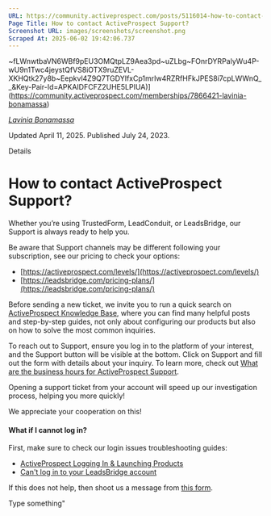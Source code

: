 ```yaml
---
URL: https://community.activeprospect.com/posts/5116014-how-to-contact-activeprospect-support
Page Title: How to contact ActiveProspect Support?
Screenshot URL: images/screenshots/screenshot.png
Scraped At: 2025-06-02 19:42:06.737
---
```

~fLWnwtbaVN6WBf9pEU3OMQtpLZ9Aea3pd~uZLbg~FOnrDYRPalyWu4P-wU9n1Twc4jeystQfVS8iOTX9ruZEVL-XKHQtk27y8b~Eepkvl4Z9Q7TGDYIfxCp1mrIw4RZRfHFkJPES8i7cpLWWnQ__&Key-Pair-Id=APKAIDFCFZ2UHE5LPIUA)](https://community.activeprospect.com/memberships/7866421-lavinia-bonamassa)

[_Lavinia Bonamassa_](https://community.activeprospect.com/memberships/7866421-lavinia-bonamassa)

Updated April 11, 2025. Published July 24, 2023.

Details

# How to contact ActiveProspect Support?

Whether you’re using TrustedForm, LeadConduit, or LeadsBridge, our Support is always ready to help you.

Be aware that Support channels may be different following your subscription, see our pricing to check your options:

- [https://activeprospect.com/levels/](https://activeprospect.com/levels/)
- [https://leadsbridge.com/pricing-plans/](https://leadsbridge.com/pricing-plans/)

Before sending a new ticket, we invite you to run a quick search on [ActiveProspect Knowledge Base](https://community.activeprospect.com/), where you can find many helpful posts and step-by-step guides, not only about configuring our products but also on how to solve the most common inquiries.

To reach out to Support, ensure you log in to the platform of your interest, and the Support button will be visible at the bottom. Click on Support and fill out the form with details about your inquiry. To learn more, check out [What are the business hours for ActiveProspect Support](https://community.activeprospect.com/posts/4914009-what-are-the-hours-of-operation-for-activeprospect-support).

Opening a support ticket from your account will speed up our investigation process, helping you more quickly!

We appreciate your cooperation on this!

#### **What if I cannot log in?**

First, make sure to check our login issues troubleshooting guides:

- [ActiveProspect Logging In & Launching Products](https://community.activeprospect.com/posts/4088277-logging-in-launching-products)
- [Can't log in to your LeadsBridge account](https://community.activeprospect.com/posts/5049772-can-t-log-in-to-your-leadsbridge-account)


If this does not help, then shoot us a message from [this form](https://activeprospect.com/support/).

Type something"
